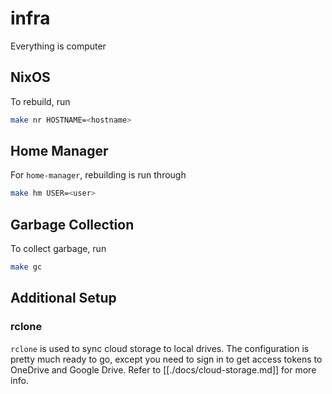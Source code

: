 # infra
Everything is computer

## NixOS

To rebuild, run

```bash
make nr HOSTNAME=<hostname>
```

## Home Manager

For `home-manager`, rebuilding is run through

```bash
make hm USER=<user>
```

## Garbage Collection

To collect garbage, run

```bash
make gc
```

## Additional Setup

### rclone

`rclone` is used to sync cloud storage to local drives. The configuration is pretty much ready to go, except you need to sign in to get access tokens to OneDrive and Google Drive.
Refer to [[./docs/cloud-storage.md]] for more info.
